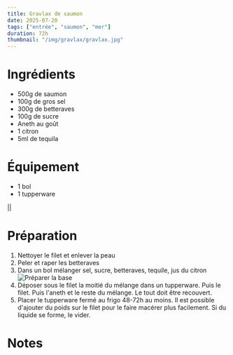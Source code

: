 ```yaml
---
title: Gravlax de saumon
date: 2025-07-20
tags: ["entrée", "saumon", "mer"]
duration: 72h
thumbnail: "/img/gravlax/gravlax.jpg"
---
```



# Ingrédients

+ 500g de saumon
+ 100g de gros sel
+ 300g de betteraves
+ 100g de sucre
+ Aneth au goût
+ 1 citron
+ 5ml de tequila

# Équipement

+ 1 bol
+ 1 tupperware

||
# Préparation

1. Nettoyer le filet et enlever la peau
2. Peler et raper les betteraves
3. Dans un bol mélanger sel, sucre, betteraves, tequile, jus du citron
![Préparer la base](/img/gravlax/gravlax-step-3.jpg)
4. Déposer sous le filet la moitié du mélange dans un tupperware.
Puis le filet. Puis l'aneth et le reste du mélange.
Le tout doit être recouvert.
5. Placer le tupperware fermé au frigo 48-72h au moins. Il est possible d'ajouter du poids sur le filet pour le faire macérer plus facilement. Si du liquide se forme, le vider.

# Notes
